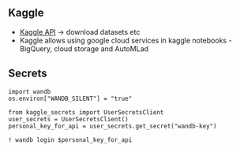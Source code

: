 ## Kaggle
* [Kaggle API](https://github.com/Kaggle/kaggle-api) -> download datasets etc
* Kaggle allows using google cloud services in kaggle notebooks - BigQuery, cloud storage and AutoMLad

## Secrets
```
import wandb
os.environ["WANDB_SILENT"] = "true"

from kaggle_secrets import UserSecretsClient
user_secrets = UserSecretsClient()
personal_key_for_api = user_secrets.get_secret("wandb-key")

! wandb login $personal_key_for_api
```